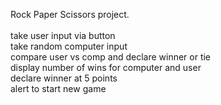 Rock Paper Scissors project.</br>
</br>
take user input via button</br>
take random computer input</br>
compare user vs comp and declare winner or tie</br>
display number of wins for computer and user</br>
declare winner at 5 points</br>
alert to start new game</br>